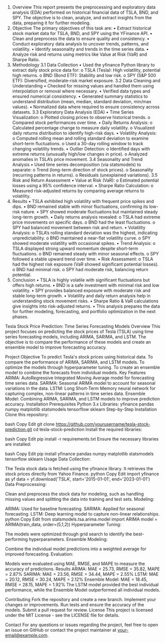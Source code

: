  1. Overview
This report presents the preprocessing and exploratory data analysis (EDA) performed on historical financial data of TSLA, BND, and SPY. The objective is to clean, analyze, and extract insights from the data, preparing it for further modeling.
2. Objective
The primary objectives of this task are:
•	Extract historical stock market data for TSLA, BND, and SPY using the YFinance API.
•	Clean and preprocess the data to ensure quality and consistency.
•	Conduct exploratory data analysis to uncover trends, patterns, and volatility.
•	Identify seasonality and trends in the time series data.
•	Analyze risk and returns using metrics like Value at Risk (VaR) and Sharpe Ratio.
3. Methodology
3.1 Data Collection
•	Used the yfinance Python library to extract daily stock price data for:
o	TSLA (Tesla): High volatility, potential high returns.
o	BND (Bond ETF): Stability and low risk.
o	SPY (S&P 500 ETF): Diversified, moderate-risk market exposure.
3.2 Data Cleaning and Understanding
•	Checked for missing values and handled them using interpolation or removal where necessary.
•	Verified data types and ensured numerical consistency.
•	Generated summary statistics to understand distribution (mean, median, standard deviation, min/max values).
•	Normalized data where required to ensure consistency across datasets.
3.3 Exploratory Data Analysis (EDA)
•	Time Series Visualization:
o	Plotted closing prices to observe historical trends.
o	Compared stock performances over time.
•	Daily Returns Analysis:
o	Calculated percentage change to measure daily volatility.
o	Visualized daily returns distribution to identify high-risk days.
•	Volatility Analysis:
o	Computed rolling mean and rolling standard deviation to examine short-term fluctuations.
o	Used a 30-day rolling window to track changing volatility trends.
•	Outlier Detection:
o	Identified days with extreme returns (unusually high/low changes in price).
o	Analyzed anomalies in TSLA’s price movement.
3.4 Seasonality and Trend Analysis
•	Used time series decomposition (via statsmodels) to separate:
o	Trend (long-term direction of stock prices).
o	Seasonality (recurring patterns in returns).
o	Residuals (unexplained variations).
3.5 Risk and Return Assessment
•	Value at Risk (VaR):
o	Estimated potential losses using a 95% confidence interval.
•	Sharpe Ratio Calculation:
o	Measured risk-adjusted returns by comparing average returns to volatility.
4. Results
•	TSLA exhibited high volatility with frequent price spikes and dips.
•	BND remained stable with minor fluctuations, confirming its low-risk nature.
•	SPY showed moderate fluctuations but maintained steady long-term growth.
•	Daily returns analysis revealed:
o	TSLA had extreme price movements on specific days.
o	BND had the least fluctuations.
o	SPY had balanced movement between risk and return.
•	Volatility Analysis:
o	TSLA’s rolling standard deviation was the highest, indicating unpredictability.
o	BND maintained a near-flat volatility curve.
o	SPY showed moderate volatility with occasional spikes.
•	Trend Analysis:
o	TSLA displayed strong upward momentum despite short-term fluctuations.
o	BND remained steady with minor seasonal effects.
o	SPY followed a stable upward trend over time.
•	Risk Assessment:
o	TSLA had the highest risk exposure (VaR showed significant potential losses).
o	BND had minimal risk.
o	SPY had moderate risk, balancing return potential.
5. Conclusion
•	TSLA is highly volatile with significant fluctuations but offers high returns.
•	BND is a safe investment with minimal risk and low volatility.
•	SPY provides balanced exposure with moderate risk and stable long-term growth.
•	Volatility and daily return analysis help in understanding stock movement risks.
•	Sharpe Ratio & VaR calculations give insights into risk-adjusted returns.
•	This analysis prepares the data for further modeling, forecasting, and portfolio optimization in the next phases.




Tesla Stock Price Prediction: Time Series Forecasting Models
Overview
This project focuses on predicting the stock prices of Tesla (TSLA) using time series forecasting models, including ARIMA, SARIMA, and LSTM. The objective is to compare the performance of these models and create an ensemble model to improve forecasting accuracy.

Project Objective
To predict Tesla's stock prices using historical data.
To compare the performance of ARIMA, SARIMA, and LSTM models.
To optimize the models through hyperparameter tuning.
To create an ensemble model to combine the forecasts from individual models.
Key Features
ARIMA: AutoRegressive Integrated Moving Average model for forecasting time series data.
SARIMA: Seasonal ARIMA model to account for seasonal variations in the data.
LSTM: Long Short-Term Memory neural network for capturing complex, non-linear patterns in time series data.
Ensemble Model: Combining ARIMA, SARIMA, and LSTM models to improve prediction accuracy.
Installation
Prerequisites
Python 3.x
Libraries:
yfinance
pandas
numpy
matplotlib
statsmodels
tensorflow
sklearn
Step-by-Step Installation
Clone this repository:

bash
Copy
Edit
git clone https://github.com/yourusername/tesla-stock-prediction.git
cd tesla-stock-prediction
Install the required libraries:

bash
Copy
Edit
pip install -r requirements.txt
Ensure the necessary libraries are installed:

bash
Copy
Edit
pip install yfinance pandas numpy matplotlib statsmodels tensorflow sklearn
Usage
Data Collection:

The Tesla stock data is fetched using the yfinance library. It retrieves the stock prices directly from Yahoo Finance.
python
Copy
Edit
import yfinance as yf
data = yf.download('TSLA', start='2015-01-01', end='2023-01-01')
Data Preprocessing:

Clean and preprocess the stock data for modeling, such as handling missing values and splitting the data into training and test sets.
Modeling:

ARIMA: Used for baseline forecasting.
SARIMA: Applied for seasonal forecasting.
LSTM: Deep learning model to capture non-linear relationships.
python
Copy
Edit
from statsmodels.tsa.arima.model import ARIMA
model = ARIMA(train_data, order=(5,1,2))
Hyperparameter Tuning:

The models were optimized through grid search to identify the best-performing hyperparameters.
Ensemble Modeling:

Combine the individual model predictions into a weighted average for improved forecasting.
Evaluation:

Models were evaluated using MAE, RMSE, and MAPE to measure the accuracy of predictions.
Results
ARIMA: MAE = 25.73, RMSE = 35.82, MAPE = 2.87%
SARIMA: MAE = 23.56, RMSE = 34.44, MAPE = 2.55%
LSTM: MAE = 20.12, RMSE = 30.24, MAPE = 2.12%
Ensemble Model: MAE = 18.45, RMSE = 28.15, MAPE = 1.92%
The LSTM model provided the best individual performance, while the Ensemble Model outperformed all individual models.

Contributing
Fork the repository and create a new branch.
Implement your changes or improvements.
Run tests and ensure the accuracy of the models.
Submit a pull request for review.
License
This project is licensed under the MIT License - see the LICENSE file for details.

Contact
For any questions or issues regarding the project, feel free to open an issue on GitHub or contact the project maintainer at your-email@example.com.
